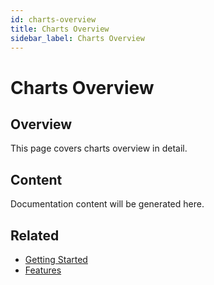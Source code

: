 ```yaml
---
id: charts-overview
title: Charts Overview
sidebar_label: Charts Overview
---
```


# Charts Overview

## Overview

This page covers charts overview in detail.

## Content

Documentation content will be generated here.

## Related

- [Getting Started](/getting-started)
- [Features](/features)
